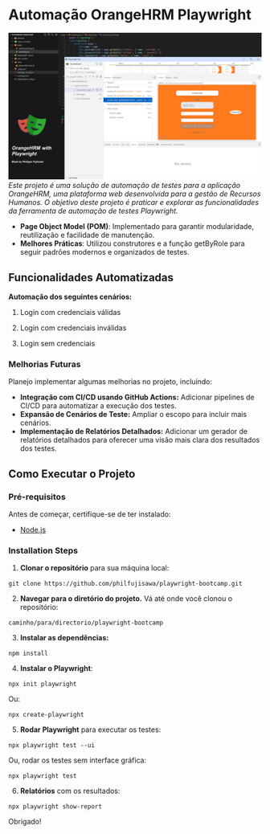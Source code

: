 # Automação OrangeHRM Playwright
![projeto1](assets/project-playwright-hrm.png)
_Este projeto é uma solução de automação de testes para a aplicação OrangeHRM, uma plataforma web desenvolvida para a gestão de Recursos Humanos. O objetivo deste projeto é praticar e explorar as funcionalidades da ferramenta de automação de testes Playwright._

+ **Page Object Model (POM)**: Implementado para garantir modularidade, reutilização e facilidade de manutenção.
+ **Melhores Práticas**: Utilizou construtores e a função getByRole para seguir padrões modernos e organizados de testes.

## Funcionalidades Automatizadas
**Automação dos seguintes cenários:**

1. Login com credenciais válidas

2. Login com credenciais inválidas

3. Login sem credenciais

### Melhorias Futuras
Planejo implementar algumas melhorias no projeto, incluindo:

+ **Integração com CI/CD usando GitHub Actions:** Adicionar pipelines de CI/CD para automatizar a execução dos testes.
+ **Expansão de Cenários de Teste:** Ampliar o escopo para incluir mais cenários.
+ **Implementação de Relatórios Detalhados:** Adicionar um gerador de relatórios detalhados para oferecer uma visão mais clara dos resultados dos testes.

## Como Executar o Projeto
### Pré-requisitos
Antes de começar, certifique-se de ter instalado:
+ [Node.js](https://nodejs.org/pt)
  
### Installation Steps

1. **Clonar o repositório** para sua máquina local:
```
git clone https://github.com/philfujisawa/playwright-bootcamp.git
```
2. **Navegar para o diretório do projeto.** Vá até onde você clonou o repositório:
```
caminho/para/directorio/playwright-bootcamp
```
3. **Instalar as dependências:**
```
npm install
```
4. **Instalar o Playwright**:
```
npx init playwright
```
Ou:
```
npx create-playwright
```
5. **Rodar Playwright** para executar os testes:
```
npx playwright test --ui
```
Ou, rodar os testes sem interface gráfica:
```
npx playwright test
```
6. **Relatórios** com os resultados:
```
npx playwright show-report
```

Obrigado!